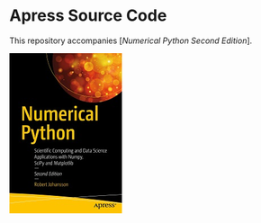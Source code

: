 # Apress Source Code

This repository accompanies [*Numerical Python Second Edition*].

[comment]: #cover
![Cover image](9781484242452.jpg)

